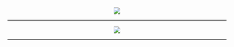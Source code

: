 <div align="center">
<img src="https://github-readme-streak-stats.herokuapp.com/?user=anotherrandomonline&theme=react"/><br>

---
  
<img src="https://github-readme-stats.vercel.app/api?username=anotherrandomonline&show_icons=true&include_all_commits=true&theme=react"/>
</div>

---

<!--START_SECTION:waka-->
<!--END_SECTION:waka-->
